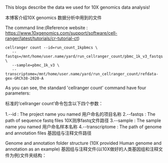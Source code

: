 This blogs describe the data we used for 10X genomics data analysis!

本博客介绍10X genomics 数据分析中用到的文件

The command line:(Reference website : https://www.10xgenomics.com/support/software/cell-ranger/latest/tutorials/cr-tutorial-ct)
~~~
cellranger count --id=run_count_1kpbmcs \
   --fastqs=/mnt/home/user.name/yard/run_cellranger_count/pbmc_1k_v3_fastqs \
   --sample=pbmc_1k_v3 \
   --transcriptome=/mnt/home/user.name/yard/run_cellranger_count/refdata-gex-GRCh38-2020-A
~~~
As you can see, the standard 'cellranger count' command have four parameters:

标准的‘cellranger count’命令包含以下四个参数：

  1.--id : The project name you named  用户命名的项目名称
  2.--fastqs : The path of sequence fastq files  10X测序fastq文件路径
  3.--sample : The sample name you named  用户命名样本名称
  4.--transcriptome : The path of genome and annotation files  基因组与注释文件路径

Genome and annotation folder structure (10X provided Human genome and annotation as an example) 
基因组与注释文件(以10X做好的人类基因组和注释文件为例)文件夹结构：

